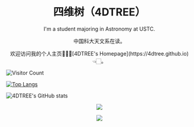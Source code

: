 <h1 align="center">四维树（4DTREE）</h1>
<p align="center">
I'm a student majoring in Astronomy at USTC. 
</p>
<p align="center">
中国科大天文系在读。
</p>
<p align="center">
欢迎访问我的个人主页🥳👉🏻[4DTREE's Homepage](https://4dtree.github.io)👈🏻。
</p>

![Visitor Count](https://profile-counter.glitch.me/4DTREE/count.svg)

[![Top Langs](https://github-readme-stats.vercel.app/api/top-langs/?username=4DTREE&layout=compact)](https://github.com/4DTREE/github-readme-stats)

![4DTREE's GitHub stats](https://github-readme-stats.vercel.app/api?username=4DTREE&show_icons=true&theme=tokyonight)

<p align="center">
<a href="https://fxxkpython.com">
  <img align="center" src="https://github-profile-trophy.vercel.app/?username=4DTREE&row=1&column=4"/>
</a>
</p>

<p align="center">
<a href="https://fxxkpython.com">
  <img align="center" src="https://github-readme-stats.vercel.app/api?username=4DTREE&hide=contribs"/>
</a>
</p>
